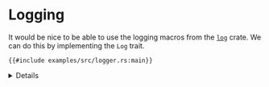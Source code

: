 # Logging

It would be nice to be able to use the logging macros from the [`log`][1] crate.
We can do this by implementing the `Log` trait.

```rust,editable,compile_fail
{{#include examples/src/logger.rs:main}}
```

<details>

- The unwrap in `log` is safe because we initialise `LOGGER` before calling
  `set_logger`.

</details>

[1]: https://crates.io/crates/log
